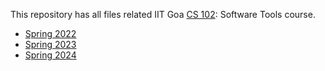This repository has all files related IIT Goa [CS 102](https://clintpgeorge.github.io/cs-102/): Software Tools course. 

- [Spring 2022](https://clintpgeorge.github.io/cs-102/spring-2022)
- [Spring 2023](https://clintpgeorge.github.io/cs-102/spring-2023)
- [Spring 2024](https://clintpgeorge.github.io/cs-102/spring-2024)